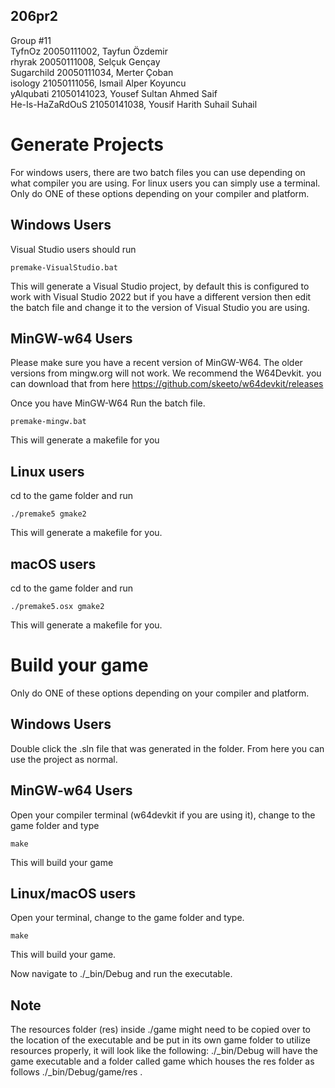 ## 206pr2 <br />
Group #11 <br />
TyfnOz 20050111002, Tayfun Özdemir <br />
rhyrak 20050111008, Selçuk Gençay <br />
Sugarchild 20050111034, Merter Çoban <br />
isology 21050111056, Ismail Alper Koyuncu <br />
yAlqubati 21050141023, Yousef Sultan Ahmed Saif <br />
He-Is-HaZaRdOuS 21050141038, Yousif Harith Suhail Suhail <br />

# Generate Projects
For windows users, there are two batch files you can use depending on what compiler you are using. For linux users you can simply use a terminal.
Only do ONE of these options depending on your compiler and platform.
## Windows Users
Visual Studio users should run

    premake-VisualStudio.bat
	
This will generate a Visual Studio project, by default this is configured to work with Visual Studio 2022 but if you have a different version then
edit the batch file and change it to the version of Visual Studio you are using.
	
## MinGW-w64 Users
Please make sure you have a recent version of MinGW-W64. The older versions from mingw.org will not work.
We recommend the W64Devkit. you can download that from here https://github.com/skeeto/w64devkit/releases

Once you have MinGW-W64
Run the batch file.

    premake-mingw.bat

This will generate a makefile for you
	
## Linux users
cd to the game folder and run

    ./premake5 gmake2

This will generate a makefile for you.

## macOS users
cd to the game folder and run

    ./premake5.osx gmake2
	
This will generate a makefile for you.

# Build your game
Only do ONE of these options depending on your compiler and platform.
## Windows Users
Double click the .sln file that was generated in the folder. From here you can use the project as normal.
	
## MinGW-w64 Users
Open your compiler terminal (w64devkit if you are using it), change to the game folder and type 

    make
	
This will build your game
	
## Linux/macOS users
Open your terminal, change to the game folder and type.

    make
	
This will build your game.

Now navigate to ./_bin/Debug and run the executable.
## Note
The resources folder (res) inside ./game might need to be copied over to the location of the executable and be put in its own game folder to utilize resources properly,
 it will look like the following: ./_bin/Debug will have the game executable and a folder called game which houses the res folder as follows ./_bin/Debug/game/res .
